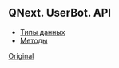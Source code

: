 ## QNext. UserBot. API
* [Типы данных](/docs-test/userbot/types)
* [Методы](/docs-test/userbot/methods)




  
[Original](https://telegra.ph/QNext-UserBot-API-04-24)